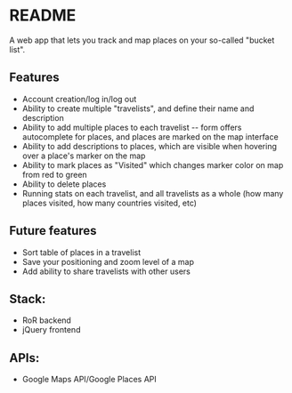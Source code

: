 # README

A web app that lets you track and map places on your so-called "bucket list".

## Features
* Account creation/log in/log out
* Ability to create multiple "travelists", and define their name and description
* Ability to add multiple places to each travelist -- form offers autocomplete for places, and places are marked on the map interface
* Ability to add descriptions to places, which are visible when hovering over a place's marker on the map
* Ability to mark places as "Visited" which changes marker color on map from red to green
* Ability to delete places
* Running stats on each travelist, and all travelists as a whole (how many places visited, how many countries visited, etc)

## Future features
* Sort table of places in a travelist
* Save your positioning and zoom level of a map
* Add ability to share travelists with other users

## Stack:
* RoR backend
* jQuery frontend

## APIs:
* Google Maps API/Google Places API
